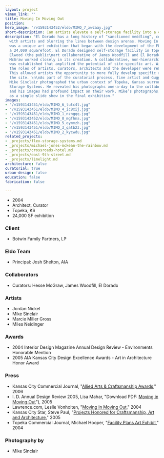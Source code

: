 ```yaml
---
layout: project
vimeo_link: ''
title: Moving In Moving Out
position: 
hero_image: "/v1593143452/eldo/MIMO_7_xwzaay.jpg"
short-description: Can artists elevate a self-storage facility into a community center?
description: "El Dorado has a long history of “sanctioned meddling”, collaborating
  with artists and blurring the lines between design arenas. Moving In Moving Out
  was a unique art exhibition that began with the development of the FLEX project,
  a 24,000 squarefoot, El Dorado designed self-storage facility in Topeka, Kansas.
  Elwood (the public\nart collaborative of James Woodfill and El Dorado) and Hesse
  McGraw worked closely in its creation. A collaborative, non-hierarchical structure
  was established that amplified the potential of site-specific art. Within this structure,
  the roles of artists, curators, architects and the developer were remarkably integrated.
  This allowed artists the opportunity to more fully develop specific responses to
  the site. \n\nAs part of the curatorial process, fine artist and Guggenheim Fellow
  Mike Sinclair photographed the urban context of Topeka, Kansas surrounding FLEX
  Storage Systems. He revealed his photographs one-a-day to the collaborating artists,
  and his images had profound impact on their work. Mike’s photographs, displayed
  as a simple slide show in the final exhibition."
images:
- "/v1593143451/eldo/MIMO_6_tutc4l.jpg"
- "/v1593143451/eldo/MIMO_4_ic8xij.jpg"
- "/v1593143451/eldo/MIMO_1_nzngqq.jpg"
- "/v1593143452/eldo/MIMO_8_mgfhna.jpg"
- "/v1593143451/eldo/MIMO_5_oymmzh.jpg"
- "/v1593143451/eldo/MIMO_3_qatb23.jpg"
- "/v1593143451/eldo/MIMO_2_kycwdu.jpg"
related_projects:
- _projects/flex-storage-systems.md
- _projects/michael-jones-mckean-the-rainbow.md
- _projects/crossroads-hotel.md
- _projects/east-9th-street.md
- _projects/limelight.md
architecture: false
curatorial: true
urban-design: false
education: false
fabrication: false

---
```

* 2004
* Architect, Curator
* Topeka, KS
* 24,000 SF exhibition

### Client

* Botwin Family Partners, LP

### Eldo Team

* Principal: Josh Shelton, AIA

### Collaborators

* Curators: Hesse McGraw, James Woodfill, El Dorado

### Artists

* Jordan Nickel
* Mike Sinclair
* Marcie Miller Gross
* Miles Neidinger

### Awards

* 2004 Interior Design Magazine Annual Design Review - Environments Honorable Mention
* 2005 AIA Kansas City Design Excellence Awards - Art in Architecture Honor Award

### Press

* Kansas City Commercial Journal, "[Allied Arts & Craftsmanship Awards](assets.ctfassets.net/7ceafwpo4r5g/7edMXz3Grt4AzlbNP2O1zj/4c6f2d58b2d2012f755ece91506bd9d2/2006-Moving_In_Moving_Out-KC_Commercial_Journal.pdf )," 2006
* I. D. Annual Design Review 2005, Lisa Mahar,  "Download PDF: [Moving in Moving Out](assets.ctfassets.net/7ceafwpo4r5g/4iREQLLATTXYIP4PRhyInh/222eac001fe8c753c6b05d911fc19ac5/2005-Moving_In_Moving_Out-ID.pdf)"), 2005
* Lawrence.com, Leslie Vonholten, "[Moving In Moving Out](downloads.ctfassets.net/7ceafwpo4r5g/5NFKQew9WVL6yaYM8DLiV/4fa61c7b07ff4d0c4eed113c1c55e41c/2004-MovingInMovingOut-Lawrence)," 2004
* Kansas City Star, Steve Paul, "[Projects Honored for Craftsmanship, Art and Architecture](assets.ctfassets.net/7ceafwpo4r5g/2v3E8lbIfzNUa55DoHgOWW/94c34d3df7a5d6f41794058c247966f0/2005-Moving_In_Moving_Out-KC_Star.pdf)," 2005
* Topeka Commercial Journal, Michael Hooper, "[Facility Plans Art Exhibit](assets.ctfassets.net/7ceafwpo4r5g/6d2MPpbiDE27z0GefZZhYW/0bfb15df31e6d68584b64efa6054dff1/2004-MovingInMovingOut-TopekaCommercialJournal.pdf )," 2004

### Photography by

* Mike Sinclair